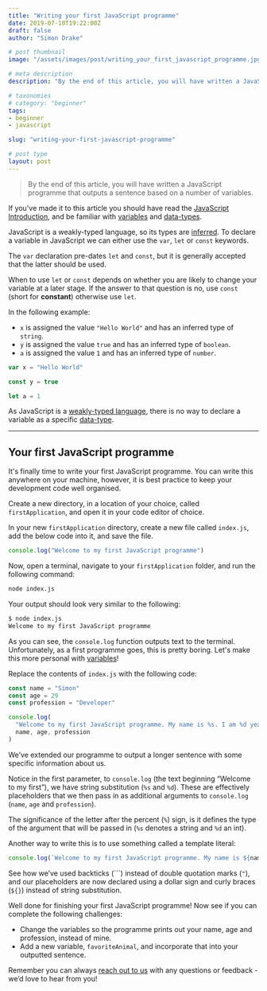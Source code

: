 ```yaml
---
title: "Writing your first JavaScript programme"
date: 2019-07-10T19:22:00Z
draft: false
author: "Simon Drake"

# post thumbnail
image: "/assets/images/post/writing_your_first_javascript_programme.jpg"

# meta description
description: "By the end of this article, you will have written a JavaScript programme that outputs a sentence based on a number of variables."

# taxonomies
# category: "beginner"
tags:
- beginner
- javascript

slug: "writing-your-first-javascript-programme"

# post type
layout: post
---
```



> By the end of this article, you will have written a JavaScript programme that outputs a sentence based on a number of variables.

If you've made it to this article you should have read the [JavaScript Introduction](https://www.codetips.co.uk/languages/javascript/javascript-introduction/), and be familiar with [variables](https://www.codetips.co.uk/beginner/what-is-a-variable/) and [data-types](https://www.codetips.co.uk/beginner/what-is-a-data-type/).

JavaScript is a weakly-typed language, so its types are [inferred](https://www.codetips.co.uk/intermediate/translation-and-types/). To declare a variable in JavaScript we can either use the `var`, `let` or `const` keywords.

The `var` declaration pre-dates `let` and `const`, but it is generally accepted that the latter should be used.

When to use `let` or `const` depends on whether you are likely to change your variable at a later stage. If the answer to that question is no, use `const` (short for **constant**) otherwise use `let`.

In the following example:

* `x` is assigned the value `"Hello World"` and has an inferred type of `string`.
* `y` is assigned the value `true` and has an inferred type of `boolean`.
* `a` is assigned the value `1` and has an inferred type of `number`.

```JavaScript
var x = "Hello World"

const y = true

let a = 1
```

As JavaScript is a [weakly-typed language](https://www.codetips.co.uk/intermediate/translation-and-types/), there is no way to declare a variable as a specific [data-type](https://www.codetips.co.uk/beginner/what-is-a-data-type/).

---

## Your first JavaScript programme

It's finally time to write your first JavaScript programme. You can write this anywhere on your machine, however, it is best practice to keep your development code well organised.

Create a new directory, in a location of your choice, called `firstApplication`, and open it in your code editor of choice.

In your new `firstApplication` directory, create a new file called `index.js`, add the below code into it, and save the file.

```JavaScript
console.log("Welcome to my first JavaScript programme")
```

Now, open a terminal, navigate to your `firstApplication` folder, and run the following command:

```bash
node index.js

```

Your output should look very similar to the following:

```bash
$ node index.js         
Welcome to my first JavaScript programme

```

As you can see, the `console.log` function outputs text to the terminal. Unfortunately, as a first programme goes, this is pretty boring. Let's make this more personal with [variables](https://www.codetips.co.uk/beginner/what-is-a-variable/)!

Replace the contents of `index.js` with the following code:

```JavaScript
const name = "Simon"
const age = 29
const profession = "Developer"

console.log(
  "Welcome to my first JavaScript programme. My name is %s. I am %d years old. I work as a %s", 
  name, age, profession
)

```

We’ve extended our programme to output a longer sentence with some specific information about us.

Notice in the first parameter, to `console.log` (the text beginning “Welcome to my first”), we have string substitution (`%s` and `%d`). These are effectively placeholders that we then pass in as additional arguments to `console.log` (`name`, `age` and `profession`).

The significance of the letter after the percent (`%`) sign, is it defines the type of the argument that will be passed in (`%s` denotes a string and `%d` an int).

Another way to write this is to use something called a template literal:

```JavaScript
console.log(`Welcome to my first JavaScript programme. My name is ${name}. I am ${age} years old. I work as a ${profession}.`)

```

See how we’ve used backticks (```) instead of double quotation marks (`"`), and our placeholders are now declared using a dollar sign and curly braces (`${}`) instead of string substitution.

Well done for finishing your first JavaScript programme! Now see if you can complete the following challenges:

* Change the variables so the programme prints out your name, age and profession, instead of mine.
* Add a new variable, `favoriteAnimal`, and incorporate that into your outputted sentence.

Remember you can always [reach out to us](https://www.codetips.co.uk/contact-us/) with any questions or feedback - we’d love to hear from you!


